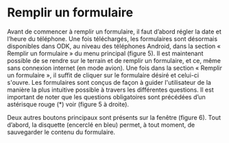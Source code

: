 # Remplir un formulaire

Avant de commencer à remplir un formulaire, il faut d’abord régler la date et l’heure du téléphone. Une fois téléchargés, les formulaires sont désormais disponibles dans ODK, au niveau des téléphones Android, dans la section « Remplir un formulaire » du menu principal (figure 5). Il est maintenant possible de se rendre sur le terrain et de remplir un formulaire, et ce, même sans connexion internet (en mode avion). Une fois dans la section « Remplir un formulaire », il suffit de cliquer sur le formulaire désiré et celui-ci s'ouvre. Les formulaires sont conçus de façon à guider l'utilisateur de la manière la plus intuitive possible à travers les différentes questions. Il est important de noter que les questions obligatoires sont précédées d’un astérisque rouge (*) voir (figure 5 à droite).

Deux autres boutons principaux sont présents sur la fenêtre (figure 6). Tout d’abord, la disquette (encerclé en bleu) permet, à tout moment, de sauvegarder le contenu du formulaire.
